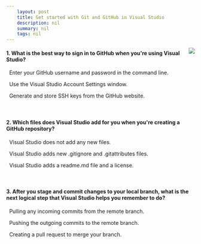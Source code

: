 ```yaml
---
    layout: post
    title: Get started with Git and GitHub in Visual Studio 
    description: nil
    summary: nil
    tags: nil
---
```



 <a target="_blank" href="https://docs.microsoft.com/en-us/learn/modules/visual-studio-github-push/10-knowledge-check/"><i class="fas fa-external-link-alt"></i> </a>
 <img align="right" src="https://docs.microsoft.com/en-us/learn/achievements/visual-studio-github-push.svg">
####  1. What is the best way to sign in to GitHub when you're using Visual Studio?


<i class='far fa-square'></i> &nbsp;&nbsp;Enter your GitHub username and password in the command line.

<i class='fas fa-check-square' style='color: Dodgerblue;'></i> &nbsp;&nbsp;Use the Visual Studio Account Settings window.

<i class='far fa-square'></i> &nbsp;&nbsp;Generate and store SSH keys from the GitHub website.
<br />
<br />
<br />

####  2. Which files does Visual Studio add for you when you're creating a GitHub repository?


<i class='far fa-square'></i> &nbsp;&nbsp;Visual Studio does not add any new files.

<i class='fas fa-check-square' style='color: Dodgerblue;'></i> &nbsp;&nbsp;Visual Studio adds new .gitignore and .gitattributes files.

<i class='far fa-square'></i> &nbsp;&nbsp;Visual Studio adds a readme.md file and a license.
<br />
<br />
<br />

####  3. After you stage and commit changes to your local branch, what is the next logical step that Visual Studio helps you remember to do?


<i class='fas fa-check-square' style='color: Dodgerblue;'></i> &nbsp;&nbsp;Pulling any incoming commits from the remote branch.

<i class='far fa-square'></i> &nbsp;&nbsp;Pushing the outgoing commits to the remote branch.

<i class='far fa-square'></i> &nbsp;&nbsp;Creating a pull request to merge your branch.
<br />
<br />
<br />
